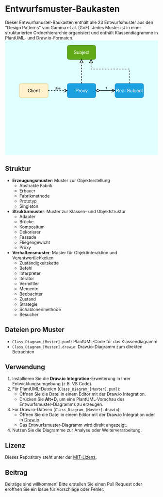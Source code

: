# Entwurfsmuster-Baukasten

Dieser Entwurfsmuster-Baukasten enthält alle 23 Entwurfsmuster aus den "Design Patterns" von Gamma et al. (GoF). Jedes Muster ist in einer strukturierten Ordnerhierarchie organisiert und enthält Klassendiagramme in PlantUML- und Draw.io-Formaten.
![Entwurfsmuster](.screenshots/entwurfsmuster.png)

## Struktur

- **Erzeugungsmuster**: Muster zur Objekterstellung
  - Abstrakte Fabrik
  - Erbauer
  - Fabrikmethode
  - Prototyp
  - Singleton
- **Strukturmuster**: Muster zur Klassen- und Objektstruktur
  - Adapter
  - Brücke
  - Kompositum
  - Dekorierer
  - Fassade
  - Fliegengewicht
  - Proxy
- **Verhaltensmuster**: Muster für Objektinteraktion und Verantwortlichkeiten
  - Zuständigkeitskette
  - Befehl
  - Interpreter
  - Iterator
  - Vermittler
  - Memento
  - Beobachter
  - Zustand
  - Strategie
  - Schablonenmethode
  - Besucher

## Dateien pro Muster

- `Class_Diagram_[Muster].puml`: PlantUML-Code für das Klassendiagramm
- `Class_Diagram_[Muster].drawio`: Draw.io-Diagramm zum direkten Betrachten

## Verwendung

1. Installieren Sie die **Draw.io Integration**-Erweiterung in Ihrer Entwicklungsumgebung (z.B. VS Code).
2. Für PlantUML-Dateien (`Class_Diagram_[Muster].puml`):
   - Öffnen Sie die Datei in einem Editor mit der Draw.io Integration.
   - Drücken Sie **Alt+D**, um eine PlantUML-Vorschau des Entwurfsmuster-Diagramms zu erzeugen.
3. Für Draw.io-Dateien (`Class_Diagram_[Muster].drawio`):
   - Öffnen Sie die Datei in einem Editor mit der Draw.io Integration oder in [Draw.io](https://app.diagrams.net/).
   - Das Entwurfsmuster-Diagramm wird direkt angezeigt.
4. Nutzen Sie die Diagramme zur Analyse oder Weiterverarbeitung.

## Lizenz

Dieses Repository steht unter der [MIT-Lizenz](LICENSE).

## Beitrag

Beiträge sind willkommen! Bitte erstellen Sie einen Pull Request oder eröffnen Sie ein Issue für Vorschläge oder Fehler.